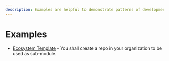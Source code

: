 ```yaml
---
description: Examples are helpful to demonstrate patterns of development.
---
```


# Examples

* [Ecosystem Template](https://github.com/AcalaNetwork/ecosystem-template/tree/f42c127bf10239821e1e7a56565cda4d64cd8d66) - You shall create a repo in your organization to be used as sub-module. 

